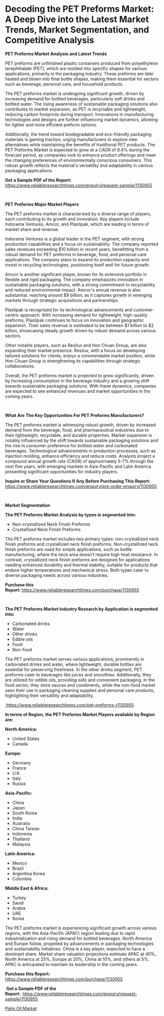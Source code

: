<p><h1>Decoding the PET Preforms Market: A Deep Dive into the Latest Market Trends, Market Segmentation, and Competitive Analysis</h1></p><p><strong>PET Preforms Market Analysis and Latest Trends</strong></p>
<p><p>PET preforms are unfinished plastic containers produced from polyethylene terephthalate (PET), which are molded into specific shapes for various applications, primarily in the packaging industry. These preforms are later heated and blown into final bottle shapes, making them essential for sectors such as beverage, personal care, and household products.</p><p>The PET preforms market is undergoing significant growth, driven by increasing demand for bottled beverages, particularly soft drinks and bottled water. The rising awareness of sustainable packaging solutions also contributes to market expansion, as PET is recyclable and lightweight, reducing carbon footprints during transport. Innovations in manufacturing technologies and designs are further influencing market dynamics, allowing for lighter and more efficient preform options.</p><p>Additionally, the trend toward biodegradable and eco-friendly packaging materials is gaining traction, urging manufacturers to explore new alternatives while maintaining the benefits of traditional PET products. The PET Preforms Market is expected to grow at a CAGR of 9.4% during the forecast period, as companies look to enhance product offerings and meet the changing preferences of environmentally conscious consumers. This robust growth reflects the material's versatility and adaptability in various packaging applications.</p></p>
<p><strong>Get a Sample PDF of the Report:&nbsp;</strong> <a href="https://www.reliableresearchtimes.com/enquiry/request-sample/1130955?utm_campaign=2273&utm_medium=2&utm_source=Github&utm_content=ia&utm_term=07042025&utm_id=pet-preforms">https://www.reliableresearchtimes.com/enquiry/request-sample/1130955</a></p>
<p>&nbsp;</p>
<p><strong>PET Preforms Major Market Players</strong></p>
<p><p>The PET preforms market is characterized by a diverse range of players, each contributing to its growth and innovation. Key players include Indorama Ventures, Amcor, and Plastipak, which are leading in terms of market share and revenue. </p><p>Indorama Ventures is a global leader in the PET segment, with strong production capabilities and a focus on sustainability. The company reported sales revenues exceeding $10 billion in recent years, benefitting from a robust demand for PET preforms in beverage, food, and personal care applications. The company plans to expand its production capacity and invest in recycling technologies, positioning itself well for future growth.</p><p>Amcor is another significant player, known for its extensive portfolio in flexible and rigid packaging. The company emphasizes innovation in sustainable packaging solutions, with a strong commitment to recyclability and reduced environmental impact. Amcor's annual revenue is also substantial, reaching around $9 billion, as it captures growth in emerging markets through strategic acquisitions and partnerships.</p><p>Plastipak is recognized for its technological advancements and customer-centric approach. With increasing demand for lightweight, high-quality preforms, Plastipak continues to focus on innovation and geographic expansion. Their sales revenue is estimated to be between $1 billion to $2 billion, showcasing steady growth driven by robust demand across various sectors.</p><p>Other notable players, such as Resilux and Hon Chuan Group, are also expanding their market presence. Resilux, with a focus on developing tailored solutions for clients, enjoys a commendable market position, while Hon Chuan Group is strengthening its capabilities through strategic collaborations. </p><p>Overall, the PET preforms market is projected to grow significantly, driven by increasing consumption in the beverage industry and a growing shift towards sustainable packaging solutions. With these dynamics, companies are expected to see enhanced revenues and market opportunities in the coming years.</p></p>
<p>&nbsp;</p>
<p><strong>What Are The Key Opportunities For PET Preforms Manufacturers?</strong></p>
<p><p>The PET preforms market is witnessing robust growth, driven by increased demand from the beverage, food, and pharmaceutical industries due to their lightweight, recyclable, and durable properties. Market expansion is notably influenced by the shift towards sustainable packaging solutions and the rise in consumer preference for bottled water and carbonated beverages. Technological advancements in production processes, such as injection molding, enhance efficiency and reduce costs. Analysts project a compound annual growth rate (CAGR) of approximately 5-7% through the next five years, with emerging markets in Asia-Pacific and Latin America presenting significant opportunities for industry players.</p></p>
<p><strong>Inquire or Share Your Questions If Any Before Purchasing This Report:</strong> <a href="https://www.reliableresearchtimes.com/enquiry/pre-order-enquiry/1130955?utm_campaign=2273&utm_medium=2&utm_source=Github&utm_content=ia&utm_term=07042025&utm_id=pet-preforms">https://www.reliableresearchtimes.com/enquiry/pre-order-enquiry/1130955</a></p>
<p>&nbsp;</p>
<p><strong>Market Segmentation</strong></p>
<p><strong>The PET Preforms Market Analysis by types is segmented into:</strong></p>
<p><ul><li>Non-crystallized Neck Finish Preforms</li><li>Crystallized Neck Finish Preforms</li></ul></p>
<p><p>The PET preforms market includes two primary types: non-crystallized neck finish preforms and crystallized neck finish preforms. Non-crystallized neck finish preforms are used for simple applications, such as bottle manufacturing, where the neck area doesn’t require high heat resistance. In contrast, crystallized neck finish preforms are designed for applications needing enhanced durability and thermal stability, suitable for products that endure higher temperatures and mechanical stress. Both types cater to diverse packaging needs across various industries.</p></p>
<p><strong>Purchase this Report:&nbsp;</strong><a href="https://www.reliableresearchtimes.com/purchase/1130955?utm_campaign=2273&utm_medium=2&utm_source=Github&utm_content=ia&utm_term=07042025&utm_id=pet-preforms">https://www.reliableresearchtimes.com/purchase/1130955</a></p>
<p>&nbsp;</p>
<p><strong>The PET Preforms Market Industry Research by Application is segmented into:</strong></p>
<p><ul><li>Carbonated drinks</li><li>Water</li><li>Other drinks</li><li>Edible oils</li><li>Food</li><li>Non-food</li></ul></p>
<p><p>The PET preforms market serves various applications, prominently in carbonated drinks and water, where lightweight, durable bottles are essential for preserving freshness. In the other drinks segment, PET preforms cater to beverages like juices and smoothies. Additionally, they are utilized for edible oils, providing safe and convenient packaging. In the food sector, they store sauces and condiments, while the non-food market sees their use in packaging cleaning supplies and personal care products, highlighting their versatility and adaptability.</p></p>
<p><a href="https://www.reliableresearchtimes.com/pet-preforms-r1130955?utm_campaign=2273&utm_medium=2&utm_source=Github&utm_content=ia&utm_term=07042025&utm_id=pet-preforms">&nbsp;https://www.reliableresearchtimes.com/pet-preforms-r1130955</a></p>
<p><strong>In terms of Region, the PET Preforms Market Players available by Region are:</strong></p>
<p>
    <p> <strong> North America: </strong>
        <ul>
            <li>United States</li>
            <li>Canada</li>
        </ul>
        </p> 
    <p> <strong> Europe: </strong>
        <ul>
            <li>Germany</li>
            <li>France</li>
            <li>U.K.</li>
            <li>Italy</li>
            <li>Russia</li>
        </ul>
        </p> 
    <p> <strong> Asia-Pacific: </strong>
        <ul>
            <li>China</li>
            <li>Japan</li>
            <li>South Korea</li>
            <li>India</li>
            <li>Australia</li>
            <li>China Taiwan</li>
            <li>Indonesia</li>
            <li>Thailand</li>
            <li>Malaysia</li>
        </ul>
        </p> 
    <p> <strong> Latin America: </strong>
        <ul>
            <li>Mexico</li>
            <li>Brazil</li>
            <li>Argentina Korea</li>
            <li>Colombia</li>
        </ul>
        </p> 
    <p> <strong> Middle East & Africa: </strong>
        <ul>
            <li>Turkey</li>
            <li>Saudi</li>
            <li>Arabia</li>
            <li>UAE</li>
            <li>Korea</li>
        </ul>
    </p>
    </p>
<p><p>The PET preforms market is experiencing significant growth across various regions, with the Asia-Pacific (APAC) region leading due to rapid industrialization and rising demand for bottled beverages. North America and Europe follow, propelled by advancements in packaging technologies and sustainability initiatives. China is a key player, expected to have a dominant share. Market share valuation projections estimate APAC at 40%, North America at 25%, Europe at 20%, China at 10%, and others at 5%. APAC is anticipated to maintain its leadership in the coming years.</p></p>
<p><strong>Purchase this Report: </strong><a href="https://www.reliableresearchtimes.com/purchase/1130955?utm_campaign=2273&utm_medium=2&utm_source=Github&utm_content=ia&utm_term=07042025&utm_id=pet-preforms">https://www.reliableresearchtimes.com/purchase/1130955</a></p>
<p>&nbsp;<strong>Get a Sample PDF of the Report:&nbsp;&nbsp;</strong><a href="https://www.reliableresearchtimes.com/enquiry/request-sample/1130955?utm_campaign=2273&utm_medium=2&utm_source=Github&utm_content=ia&utm_term=07042025&utm_id=pet-preforms">https://www.reliableresearchtimes.com/enquiry/request-sample/1130955</a></p>
<p><strong></strong></p>
<p><p><a href="https://github.com/tambraunrue691969/Market-Research-Report-List-1/blob/main/palm-oil-market.md?utm_campaign=2273&utm_medium=2&utm_source=Github&utm_content=ia&utm_term=07042025&utm_id=pet-preforms">Palm Oil Market</a></p></p>